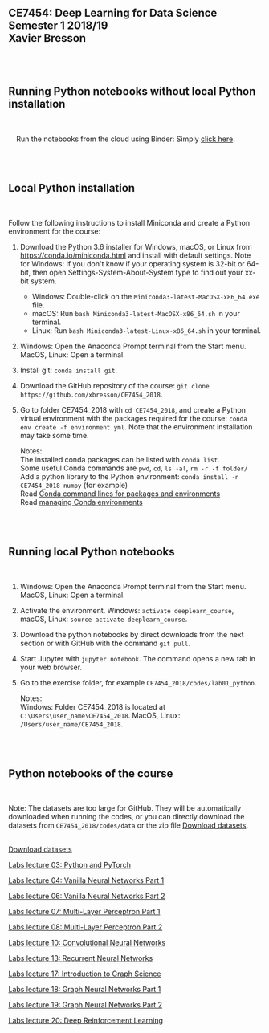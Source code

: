 ## CE7454: Deep Learning for Data Science <br> Semester 1 2018/19 <br> Xavier Bresson
    
  

<br>
<br>

## Running Python notebooks without local Python installation
<br>

&nbsp;&nbsp;&nbsp; Run the notebooks from the cloud using Binder: Simply [click here].

[Click here]: https://mybinder.org/v2/gh/xbresson/CE7454_2018/master




<br>
<br>

## Local Python installation
<br>

Follow the following instructions to install Miniconda and create a Python environment for the course:

1. Download the Python 3.6 installer for Windows, macOS, or Linux from <https://conda.io/miniconda.html> and install with default settings. Note for Windows: If you don't know if your operating system is 32-bit or 64-bit, then open Settings-System-About-System type to find out your xx-bit system.
   * Windows: Double-click on the `Miniconda3-latest-MacOSX-x86_64.exe` file. 
   * macOS: Run `bash Miniconda3-latest-MacOSX-x86_64.sh` in your terminal.
   * Linux: Run `bash Miniconda3-latest-Linux-x86_64.sh` in your terminal.
1. Windows: Open the Anaconda Prompt terminal from the Start menu. MacOS, Linux: Open a terminal.
1. Install git: `conda install git`.
1. Download the GitHub repository of the course: `git clone https://github.com/xbresson/CE7454_2018`.
1. Go to folder CE7454_2018 with `cd CE7454_2018`, and create a Python virtual environment with the packages required for the course: `conda env create -f environment.yml`. Note that the environment installation may take some time.  



   Notes: <br>
      The installed conda packages can be listed with `conda list`.<br>
      Some useful Conda commands are `pwd`, `cd`, `ls -al`, `rm -r -f folder/`<br>
      Add a python library to the Python environment: `conda install -n CE7454_2018 numpy` (for example)<br>
      Read [Conda command lines for packages and environments]<br>
      Read [managing Conda environments]

[managing Conda environments]: conda/conda_environments.pdf

[Conda command lines for packages and environments]: conda/conda_cheatsheet.pdf




<br> 
<br> 

## Running local Python notebooks 
<br>


1. Windows: Open the Anaconda Prompt terminal from the Start menu. MacOS, Linux: Open a terminal.
1. Activate the environment. Windows: `activate deeplearn_course`, macOS, Linux: `source activate deeplearn_course`.
1. Download the python notebooks by direct downloads from the next section or with GitHub with the command `git pull`. 
1. Start Jupyter with `jupyter notebook`. The command opens a new tab in your web browser.
1. Go to the exercise folder, for example `CE7454_2018/codes/lab01_python`.


	Notes:<br> 
      Windows: Folder CE7454_2018 is located at `C:\Users\user_name\CE7454_2018`. MacOS, Linux: `/Users/user_name/CE7454_2018`.<br>







[python]: https://www.python.org
[scipy]: https://www.scipy.org
[anaconda]: https://anaconda.org
[miniconda]: https://conda.io/miniconda.html
[conda]: https://conda.io
[conda-forge]: https://conda-forge.org




<br> 
<br> 

## Python notebooks of the course
<br>

Note: The datasets are too large for GitHub. They will be automatically downloaded when running the codes, or you can directly download the datasets from `CE7454_2018/codes/data` or the zip file [Download datasets].<br><br>








[Download datasets]

[Download datasets]: codes/zip/data.zip

[Labs lecture 03: Python and PyTorch]

[Labs lecture 03: Python and PyTorch]: codes/zip/labs_lecture03.zip

[Labs lecture 04: Vanilla Neural Networks Part 1]

[Labs lecture 04: Vanilla Neural Networks Part 1]: codes/zip/labs_lecture04.zip

[Labs lecture 06: Vanilla Neural Networks Part 2]

[Labs lecture 06: Vanilla Neural Networks Part 2]: codes/zip/labs_lecture06.zip

[Labs lecture 07: Multi-Layer Perceptron Part 1]

[Labs lecture 07: Multi-Layer Perceptron Part 1]: codes/zip/labs_lecture07.zip

[Labs lecture 08: Multi-Layer Perceptron Part 2]

[Labs lecture 08: Multi-Layer Perceptron Part 2]: codes/zip/labs_lecture08.zip

[Labs lecture 10: Convolutional Neural Networks]

[Labs lecture 10: Convolutional Neural Networks]: codes/zip/labs_lecture10.zip

[Labs lecture 13: Recurrent Neural Networks]

[Labs lecture 13: Recurrent Neural Networks]: codes/zip/labs_lecture13.zip

[Labs lecture 17: Introduction to Graph Science]

[Labs lecture 17: Introduction to Graph Science]: codes/zip/labs_lecture17.zip

[Labs lecture 18: Graph Neural Networks Part 1]

[Labs lecture 18: Graph Neural Networks Part 1]: codes/zip/labs_lecture18.zip

[Labs lecture 19: Graph Neural Networks Part 2]

[Labs lecture 19: Graph Neural Networks Part 2]: codes/zip/labs_lecture19.zip

[Labs lecture 20: Deep Reinforcement Learning]

[Labs lecture 20: Deep Reinforcement Learning]: codes/zip/labs_lecture20.zip







<br>
<br>
<br>
<br>
<br>
<br>



